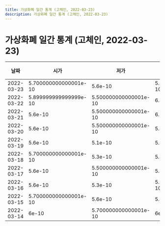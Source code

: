 ```yaml
---
title: 가상화폐 일간 통계 (고체인, 2022-03-23)
description: 가상화폐 일간 통계 (고체인, 2022-03-23)
---
```



가상화폐 일간 통계 (고체인, 2022-03-23)
===

|날짜|시가|저가|고가|종가|비고|
|--|--|--|--|--|--|
|2022-03-23|5.700000000000001e-10|5.6e-10|5.899999999999999e-10|5.700000000000001e-10|    |
|2022-03-22|5.899999999999999e-10|5.500000000000001e-10|6.3e-10|5.700000000000001e-10|    |
|2022-03-21|5.6e-10|5.500000000000001e-10|6.1e-10|5.899999999999999e-10|    |
|2022-03-20|5.6e-10|5.500000000000001e-10|5.8e-10|5.6e-10|    |
|2022-03-19|5.6e-10|5.1e-10|5.8e-10|5.700000000000001e-10|    |
|2022-03-18|5.700000000000001e-10|5.3e-10|5.8e-10|5.6e-10|    |
|2022-03-17|5.6e-10|5.500000000000001e-10|5.8e-10|5.700000000000001e-10|    |
|2022-03-16|5.6e-10|5.3e-10|5.700000000000001e-10|5.500000000000001e-10|    |
|2022-03-15|5.700000000000001e-10|5.6e-10|5.8e-10|5.6e-10|    |
|2022-03-14|6e-10|5.700000000000001e-10|6e-10|5.8e-10|    |
